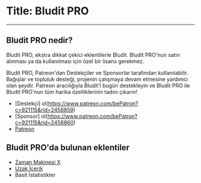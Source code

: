 # Title: Bludit PRO
<!-- Position: 100 -->
---
## Bludit PRO nedir?
Bludit PRO, ekstra dikkat çekici eklentilerle Bludit. Bludit PRO'nun satın alınması ya da kullanılması için özel bir lisans gerekmez.

Bludit PRO, Patreon'dan Destekçiler ve Sponsorlar tarafından kullanılabilir. Bağışlar ve topluluk desteği, projenin çalışmaya devam etmesine yardımcı olan şeydir. Patreon aracılığıyla Bludit'i bugün destekleyin ve Bludit PRO ile Bludit PRO'nun tüm harika özelliklerinin tadını çıkarın!

- [Destekçi] ol(https://www.patreon.com/bePatron?c=921115&rid=2458859)
- [Sponsor] ol(https://www.patreon.com/bePatron?c=921115&rid=2458860)
- [Patreon](https://www.patreon.com/bludit)

## Bludit PRO'da bulunan eklentiler
- [Zaman Makinesi X](https://docs.bludit.com/en/bludit-pro/timemachine)
- [Uzak İçerik](https://docs.bludit.com/en/bludit-pro/remote-content)
- Basit İstatistikler
